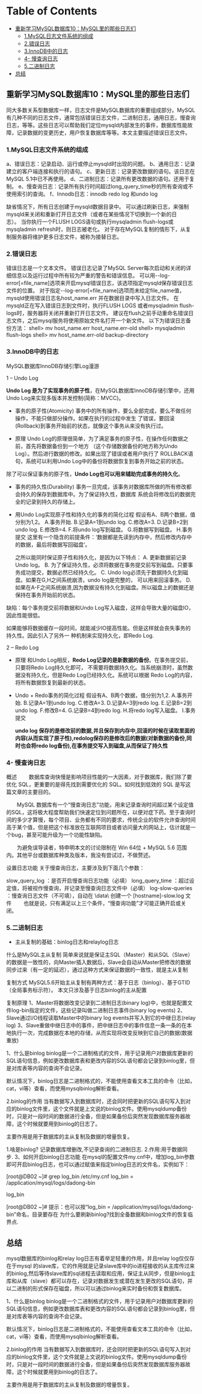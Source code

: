 # Table of Contents

  * [重新学习MySQL数据库10：MySQL里的那些日志们](#重新学习mysql数据库10：mysql里的那些日志们)
    * [1.MySQL日志文件系统的组成](#1mysql日志文件系统的组成)
    * [2.错误日志](#2错误日志)
    * [3.InnoDB中的日志](#3innodb中的日志)
    * [4- 慢查询日志](#4--慢查询日志)
    * [5.二进制日志](#5二进制日志)
  * [总结](#总结)




## 重新学习MySQL数据库10：MySQL里的那些日志们

同大多数关系型数据库一样，日志文件是MySQL数据库的重要组成部分。MySQL有几种不同的日志文件，通常包括错误日志文件，二进制日志，通用日志，慢查询日志，等等。这些日志可以帮助我们定位mysqld内部发生的事件，数据库性能故障，记录数据的变更历史，用户恢复数据库等等。本文主要描述错误日志文件。

### 1.MySQL日志文件系统的组成

a、错误日志：记录启动、运行或停止mysqld时出现的问题。 b、通用日志：记录建立的客户端连接和执行的语句。 c、更新日志：记录更改数据的语句。该日志在MySQL 5.1中已不再使用。 d、二进制日志：记录所有更改数据的语句。还用于复制。 e、慢查询日志：记录所有执行时间超过long_query_time秒的所有查询或不使用索引的查询。 f、Innodb日志：innodb redo log 和undo log

缺省情况下，所有日志创建于mysqld数据目录中。 可以通过刷新日志，来强制mysqld来关闭和重新打开日志文件（或者在某些情况下切换到一个新的日志）。 当你执行一个FLUSH LOGS语句或执行mysqladmin flush-logs或mysqladmin refresh时，则日志被老化。 对于存在MySQL复制的情形下，从复制服务器将维护更多日志文件，被称为接替日志。

### 2.错误日志

错误日志是一个文本文件。 错误日志记录了MySQL Server每次启动和关闭的详细信息以及运行过程中所有较为严重的警告和错误信息。 可以用--log-error[=file_name]选项来开启mysql错误日志，该选项指定mysqld保存错误日志文件的位置。 对于指定--log-error[=file_name]选项而未给定file_name值，mysqld使用错误日志名host_name.err 并在数据目录中写入日志文件。 在mysqld正在写入错误日志到文件时，执行FLUSH LOGS 或者mysqladmin flush-logs时，服务器将关闭并重新打开日志文件。 建议在flush之前手动重命名错误日志文件，之后mysql服务将使用原始文件名打开一个新文件。 以下为错误日志备份方法： shell> mv host_name.err host_name.err-old shell> mysqladmin flush-logs shell> mv host_name.err-old backup-directory

### 3.InnoDB中的日志

MySQL数据库InnoDB存储引擎Log漫游

1 – Undo Log

**Undo Log 是为了实现事务的原子性**，在MySQL数据库InnoDB存储引擎中，还用Undo Log来实现多版本并发控制(简称：MVCC)。

*   事务的原子性(Atomicity) 事务中的所有操作，要么全部完成，要么不做任何操作，不能只做部分操作。如果在执行的过程中发生 了错误，要回滚(Rollback)到事务开始前的状态，就像这个事务从来没有执行过。

*   原理 Undo Log的原理很简单，为了满足事务的原子性，在操作任何数据之前，首先将数据备份到一个地方 （这个存储数据备份的地方称为Undo Log）。然后进行数据的修改。如果出现了错误或者用户执行了 ROLLBACK语句，系统可以利用Undo Log中的备份将数据恢复到事务开始之前的状态。

除了可以保证事务的原子性，**Undo Log也可以用来辅助完成事务的持久化**。

*   事务的持久性(Durability) 事务一旦完成，该事务对数据库所做的所有修改都会持久的保存到数据库中。为了保证持久性，数据库 系统会将修改后的数据完全的记录到持久的存储上。

*   用Undo Log实现原子性和持久化的事务的简化过程 假设有A、B两个数据，值分别为1,2。 A.事务开始. B.记录A=1到undo log. C.修改A=3. D.记录B=2到undo log. E.修改B=4. F.将undo log写到磁盘。 G.将数据写到磁盘。 H.事务提交 这里有一个隐含的前提条件：‘数据都是先读到内存中，然后修改内存中的数据，最后将数据写回磁盘’。

    之所以能同时保证原子性和持久化，是因为以下特点： A. 更新数据前记录Undo log。 B. 为了保证持久性，必须将数据在事务提交前写到磁盘。只要事务成功提交，数据必然已经持久化。 C. Undo log必须先于数据持久化到磁盘。如果在G,H之间系统崩溃，undo log是完整的， 可以用来回滚事务。 D. 如果在A-F之间系统崩溃,因为数据没有持久化到磁盘。所以磁盘上的数据还是保持在事务开始前的状态。

缺陷：每个事务提交前将数据和Undo Log写入磁盘，这样会导致大量的磁盘IO，因此性能很低。

如果能够将数据缓存一段时间，就能减少IO提高性能。但是这样就会丧失事务的持久性。因此引入了另外一 种机制来实现持久化，即Redo Log.

2 – Redo Log

*   原理 和Undo Log相反，**Redo Log记录的是新数据的备份**。在事务提交前，只要将Redo Log持久化即可， 不需要将数据持久化。当系统崩溃时，虽然数据没有持久化，但是Redo Log已经持久化。系统可以根据 Redo Log的内容，将所有数据恢复到最新的状态。

*   Undo + Redo事务的简化过程 假设有A、B两个数据，值分别为1,2. A.事务开始. B.记录A=1到undo log. C.修改A=3. D.记录A=3到redo log. E.记录B=2到undo log. F.修改B=4. G.记录B=4到redo log. H.将redo log写入磁盘。 I.事务提交

    **undo log 保存的是修改前的数据,并且保存到内存中,回滚的时候在读取里面的内容(从而实现了原子性),redolog保存的是修改后的数据(对新数据的备份,同时也会将redo log备份),在事务提交写入到磁盘,从而保证了持久性**

### 4- 慢查询日志

概述 　　数据库查询快慢是影响项目性能的一大因素，对于数据库，我们除了要优化 SQL，更重要的是得先找到需要优化的 SQL。如何找到低效的 SQL 是写这篇文章的主要目的。

　　MySQL 数据库有一个“慢查询日志”功能，用来记录查询时间超过某个设定值的SQL，这将极大程度帮助我们快速定位到问题所在，以便对症下药。至于查询时间的多少才算慢，每个项目、业务都有不同的要求，传统企业的软件允许查询时间高于某个值，但是把这个标准放在互联网项目或者访问量大的网站上，估计就是一个bug，甚至可能升级为一个功能性缺陷。

　　为避免误导读者，特申明本文的讨论限制在 Win 64位 + MySQL 5.6 范围内。其他平台或数据库种类及版本，我没有尝试过，不做赘述。

设置日志功能 关于慢查询日志，主要涉及到下面几个参数：

slow_query_log ：是否开启慢查询日志功能（必填） long_query_time ：超过设定值，将被视作慢查询，并记录至慢查询日志文件中（必填） log-slow-queries ：慢查询日志文件（不可填），自动在 \data\ 创建一个 [hostname]-slow.log 文件 　　也就是说，只有满足以上三个条件，“慢查询功能”才可能正确开启或关闭。

### 5.二进制日志

*   主从复制的基础：binlog日志和relaylog日志

什么是MySQL主从复制 简单来说就是保证主SQL（Master）和从SQL（Slave）的数据是一致性的，向Master插入数据后，Slave会自动从Master把修改的数据同步过来（有一定的延迟），通过这种方式来保证数据的一致性，就是主从复制

复制方式 MySQL5.6开始主从复制有两种方式：基于日志（binlog）、基于GTID（全局事务标示符）。 本文只涉及基于日志binlog的主从配置

复制原理 1、Master将数据改变记录到二进制日志(binary log)中，也就是配置文件log-bin指定的文件，这些记录叫做二进制日志事件(binary log events) 2、Slave通过I/O线程读取Master中的binary log events并写入到它的中继日志(relay log) 3、Slave重做中继日志中的事件，把中继日志中的事件信息一条一条的在本地执行一次，完成数据在本地的存储，从而实现将改变反映到它自己的数据(数据重放)

1、什么是binlog binlog是一个二进制格式的文件，用于记录用户对数据库更新的SQL语句信息，例如更改数据库表和更改内容的SQL语句都会记录到binlog里，但是对库表等内容的查询不会记录。

默认情况下，binlog日志是二进制格式的，不能使用查看文本工具的命令（比如，cat，vi等）查看，而使用mysqlbinlog解析查看。

2.binlog的作用 当有数据写入到数据库时，还会同时把更新的SQL语句写入到对应的binlog文件里，这个文件就是上文说的binlog文件。使用mysqldump备份时，只是对一段时间的数据进行全备，但是如果备份后突然发现数据库服务器故障，这个时候就要用到binlog的日志了。

主要作用是用于数据库的主从复制及数据的增量恢复。

1.啥是binlog? 记录数据库增删改,不记录查询的二进制日志. 2.作用:用于数据同步. 3、如何开启binlog日志功能 在mysql的配置文件my.cnf中，增加log_bin参数即可开启binlog日志，也可以通过赋值来指定binlog日志的文件名，实例如下：

[root@DB02 ~]# grep log_bin /etc/my.cnf log_bin = /application/mysql/logs/dadong-bin


log_bin

[root@DB02 ~]# 提示：也可以按“log_bin = /application/mysql/logs/dadong-bin”命名，目录要存在 为什么要刷新binlog?找到全备数据和binlog文件的恢复临界点.

## 总结

mysql数据库的binlog和relay log日志有着举足轻重的作用，并且relay log仅仅存在于mysql 的slave库，它的作用就是记录slave库中的io进程接收的从主库传过来的binlog,然后等待slave库的sql进程去读取和应用，保证主从同步，但是binlog主库和从库（slave）都可以存在，记录对数据发生或潜在发生更改的SQL语句，并以二进制的形式保存在磁盘，所以可以通过binlog来实时备份和恢复数据库。

1、什么是binlog binlog是一个二进制格式的文件，用于记录用户对数据库更新的SQL语句信息，例如更改数据库表和更改内容的SQL语句都会记录到binlog里，但是对库表等内容的查询不会记录。

默认情况下，binlog日志是二进制格式的，不能使用查看文本工具的命令（比如，cat，vi等）查看，而使用mysqlbinlog解析查看。

2.binlog的作用 当有数据写入到数据库时，还会同时把更新的SQL语句写入到对应的binlog文件里，这个文件就是上文说的binlog文件。使用mysqldump备份时，只是对一段时间的数据进行全备，但是如果备份后突然发现数据库服务器故障，这个时候就要用到binlog的日志了。

主要作用是用于数据库的主从复制及数据的增量恢复。

